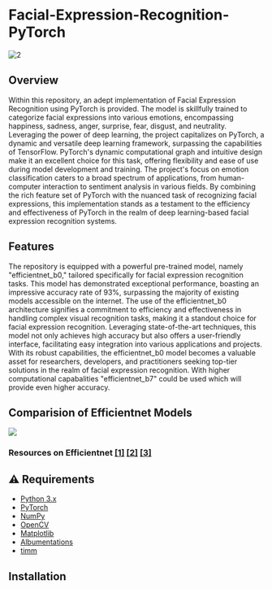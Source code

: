 # Facial-Expression-Recognition-PyTorch
![2](https://github.com/Sudhanshu21xx/Facial-Expression-Recognition-PyTorch/assets/113416452/fa12d2e9-0604-408a-aabf-03a2c0cfddb1)


## Overview

Within this repository, an adept implementation of Facial Expression Recognition using PyTorch is provided. The model is skillfully trained to categorize facial expressions into various emotions, encompassing happiness, sadness, anger, surprise, fear, disgust, and neutrality. Leveraging the power of deep learning, the project capitalizes on PyTorch, a dynamic and versatile deep learning framework, surpassing the capabilities of TensorFlow. PyTorch's dynamic computational graph and intuitive design make it an excellent choice for this task, offering flexibility and ease of use during model development and training. The project's focus on emotion classification caters to a broad spectrum of applications, from human-computer interaction to sentiment analysis in various fields. By combining the rich feature set of PyTorch with the nuanced task of recognizing facial expressions, this implementation stands as a testament to the efficiency and effectiveness of PyTorch in the realm of deep learning-based facial expression recognition systems.

## Features

The repository is equipped with a powerful pre-trained model, namely "efficientnet_b0," tailored specifically for facial expression recognition tasks. This model has demonstrated exceptional performance, boasting an impressive accuracy rate of 93%, surpassing the majority of existing models accessible on the internet. The use of the efficientnet_b0 architecture signifies a commitment to efficiency and effectiveness in handling complex visual recognition tasks, making it a standout choice for facial expression recognition. Leveraging state-of-the-art techniques, this model not only achieves high accuracy but also offers a user-friendly interface, facilitating easy integration into various applications and projects. With its robust capabilities, the efficientnet_b0 model becomes a valuable asset for researchers, developers, and practitioners seeking top-tier solutions in the realm of facial expression recognition. With higher computational capabalities "efficientnet_b7" could be used which will provide even higher accuracy. 

## Comparision of Efficientnet Models 
![](https://github.com/Sudhanshu21xx/Facial-Expression-Recognition-PyTorch/assets/113416452/71726e59-55f8-415a-b83e-61cafac3a3eb)
### Resources on Efficientnet [[1]](https://keras.io/api/applications/efficientnet/) [[2]](https://paperswithcode.com/method/efficientnet#:~:text=Introduced%20by%20Tan%20et%20al,resolution%20using%20a%20compound%20coefficient.) [[3]](https://medium.com/mlearning-ai/understanding-efficientnet-the-most-powerful-cnn-architecture-eaeb40386fad)


## :warning: Requirements

- [Python 3.x](https://www.python.org/downloads/)
- [PyTorch]()
- [NumPy]()
- [OpenCV]()
- [Matplotlib]()
- [Albumentations](https://github.com/albumentations-team/albumentations)
- [timm](https://github.com/huggingface/pytorch-image-models)

## Installation
